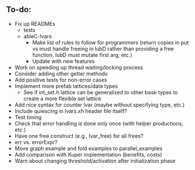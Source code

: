 ## To-do:

+ Fix up READMEs
    + tests
    + ableC-lvars
        + Make list of rules to follow for programmers (return copies in put vs must handle freeing in lubD rather than providing a free function, lubD must mutate first arg, etc.)
        + Update with new features
+ Work on speeding up thread waiting/locking process
+ Consider adding other getter methods
+ Add positive tests for non-error cases
+ Implement more prefab lattices/data types
    + See if int_set.h lattice can be generalized to other base types to create a more flexible set lattice
+ Add nice syntax for counter lvar (maybe without specifying type, etc.)
+ Include quiescing in lvars.xh header file itself?
+ Test timing
+ Check that error handling is done only once (with helper productions, etc.)
+ Have one free construct (e.g., lvar_free) for all frees?
+ err vs. errorExpr?
+ Move graph example and fold examples to parallel_examples
+ Add comparison with Kuper implementation (benefits, costs)
+ Warn about changing threshold/activation after initialization phase

